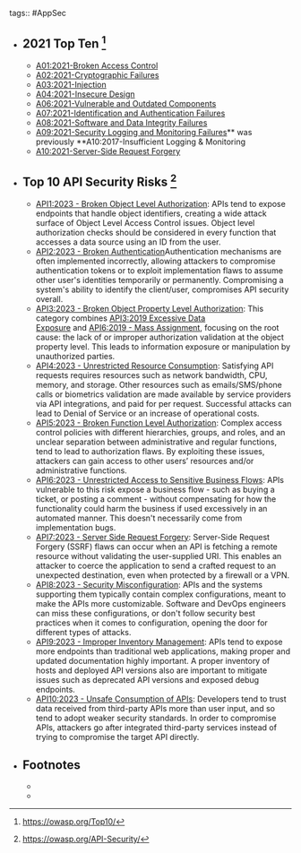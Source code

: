 tags:: #AppSec

- ## 2021 Top Ten [^1]
	- [A01:2021-Broken Access Control](https://owasp.org/Top10/A01_2021-Broken_Access_Control/)
	- [A02:2021-Cryptographic Failures](https://owasp.org/Top10/A02_2021-Cryptographic_Failures/)
	- [A03:2021-Injection](https://owasp.org/Top10/A03_2021-Injection/)
	- [A04:2021-Insecure Design](https://owasp.org/Top10/A04_2021-Insecure_Design/)
	- [A06:2021-Vulnerable and Outdated Components](https://owasp.org/Top10/A06_2021-Vulnerable_and_Outdated_Components/)
	- [A07:2021-Identification and Authentication Failures](https://owasp.org/Top10/A07_2021-Identification_and_Authentication_Failures/)
	- [A08:2021-Software and Data Integrity Failures](https://owasp.org/Top10/A08_2021-Software_and_Data_Integrity_Failures/)
	- [A09:2021-Security Logging and Monitoring Failures](https://owasp.org/Top10/A09_2021-Security_Logging_and_Monitoring_Failures/)** was previously **A10:2017-Insufficient Logging & Monitoring
	- [A10:2021-Server-Side Request Forgery](https://owasp.org/Top10/A10_2021-Server-Side_Request_Forgery_%28SSRF%29/)
- ## Top 10 API Security Risks [^2]
	- [API1:2023 - Broken Object Level Authorization](https://owasp.org/API-Security/editions/2023/en/0xa1-broken-object-level-authorization/): APIs tend to expose endpoints that handle object identifiers, creating a wide attack surface of Object Level Access Control issues. Object level authorization checks should be considered in every function that accesses a data source using an ID from the user.
	- [API2:2023 - Broken Authentication](https://owasp.org/API-Security/editions/2023/en/0xa2-broken-authentication/)Authentication mechanisms are often implemented incorrectly, allowing attackers to compromise authentication tokens or to exploit implementation flaws to assume other user's identities temporarily or permanently. Compromising a system's ability to identify the client/user, compromises API security overall.
	- [API3:2023 - Broken Object Property Level Authorization](https://owasp.org/API-Security/editions/2023/en/0xa3-broken-object-property-level-authorization/): This category combines [API3:2019 Excessive Data Exposure](https://owasp.org/API-Security/editions/2019/en/0xa3-excessive-data-exposure/) and [API6:2019 - Mass Assignment](https://owasp.org/API-Security/editions/2019/en/0xa6-mass-assignment/), focusing on the root cause: the lack of or improper authorization validation at the object property level. This leads to information exposure or manipulation by unauthorized parties.
	- [API4:2023 - Unrestricted Resource Consumption](https://owasp.org/API-Security/editions/2023/en/0xa4-unrestricted-resource-consumption/): Satisfying API requests requires resources such as network bandwidth, CPU, memory, and storage. Other resources such as emails/SMS/phone calls or biometrics validation are made available by service providers via API integrations, and paid for per request. Successful attacks can lead to Denial of Service or an increase of operational costs.
	- [API5:2023 - Broken Function Level Authorization](https://owasp.org/API-Security/editions/2023/en/0xa5-broken-function-level-authorization/): Complex access control policies with different hierarchies, groups, and roles, and an unclear separation between administrative and regular functions, tend to lead to authorization flaws. By exploiting these issues, attackers can gain access to other users’ resources and/or administrative functions.
	- [API6:2023 - Unrestricted Access to Sensitive Business Flows](https://owasp.org/API-Security/editions/2023/en/0xa6-unrestricted-access-to-sensitive-business-flows/): APIs vulnerable to this risk expose a business flow - such as buying a ticket, or posting a comment - without compensating for how the functionality could harm the business if used excessively in an automated manner. This doesn't necessarily come from implementation bugs.
	- [API7:2023 - Server Side Request Forgery](https://owasp.org/API-Security/editions/2023/en/0xa7-server-side-request-forgery/): Server-Side Request Forgery (SSRF) flaws can occur when an API is fetching a remote resource without validating the user-supplied URI. This enables an attacker to coerce the application to send a crafted request to an unexpected destination, even when protected by a firewall or a VPN.
	- [API8:2023 - Security Misconfiguration](https://owasp.org/API-Security/editions/2023/en/0xa8-security-misconfiguration/): APIs and the systems supporting them typically contain complex configurations, meant to make the APIs more customizable. Software and DevOps engineers can miss these configurations, or don't follow security best practices when it comes to configuration, opening the door for different types of attacks.
	- [API9:2023 - Improper Inventory Management](https://owasp.org/API-Security/editions/2023/en/0xa9-improper-inventory-management/): APIs tend to expose more endpoints than traditional web applications, making proper and updated documentation highly important. A proper inventory of hosts and deployed API versions also are important to mitigate issues such as deprecated API versions and exposed debug endpoints.
	- [API10:2023 - Unsafe Consumption of APIs](https://owasp.org/API-Security/editions/2023/en/0xaa-unsafe-consumption-of-apis/): Developers tend to trust data received from third-party APIs more than user input, and so tend to adopt weaker security standards. In order to compromise APIs, attackers go after integrated third-party services instead of trying to compromise the target API directly.
- ## Footnotes
	- [^1]: https://owasp.org/Top10/
	- [^2]: https://owasp.org/API-Security/